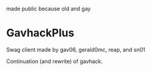 made public because old and gay

# GavhackPlus
Swag client made by gav06, gerald0mc, reap, and sn01

Continuation (and rewrite) of gavhack.
